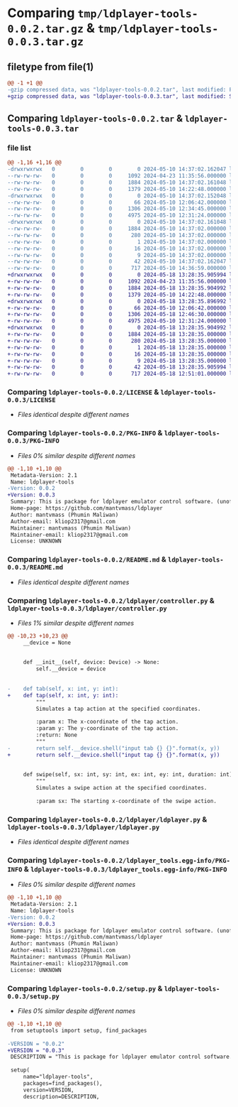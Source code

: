 # Comparing `tmp/ldplayer-tools-0.0.2.tar.gz` & `tmp/ldplayer-tools-0.0.3.tar.gz`

## filetype from file(1)

```diff
@@ -1 +1 @@
-gzip compressed data, was "ldplayer-tools-0.0.2.tar", last modified: Fri May 10 14:37:02 2024, max compression
+gzip compressed data, was "ldplayer-tools-0.0.3.tar", last modified: Sat May 18 13:28:35 2024, max compression
```

## Comparing `ldplayer-tools-0.0.2.tar` & `ldplayer-tools-0.0.3.tar`

### file list

```diff
@@ -1,16 +1,16 @@
-drwxrwxrwx   0        0        0        0 2024-05-10 14:37:02.162047 ldplayer-tools-0.0.2/
--rw-rw-rw-   0        0        0     1092 2024-04-23 11:35:56.000000 ldplayer-tools-0.0.2/LICENSE
--rw-rw-rw-   0        0        0     1884 2024-05-10 14:37:02.161048 ldplayer-tools-0.0.2/PKG-INFO
--rw-rw-rw-   0        0        0     1379 2024-05-10 14:22:48.000000 ldplayer-tools-0.0.2/README.md
-drwxrwxrwx   0        0        0        0 2024-05-10 14:37:02.152048 ldplayer-tools-0.0.2/ldplayer/
--rw-rw-rw-   0        0        0       66 2024-05-10 12:06:42.000000 ldplayer-tools-0.0.2/ldplayer/__init__.py
--rw-rw-rw-   0        0        0     1306 2024-05-10 12:34:45.000000 ldplayer-tools-0.0.2/ldplayer/controller.py
--rw-rw-rw-   0        0        0     4975 2024-05-10 12:31:24.000000 ldplayer-tools-0.0.2/ldplayer/ldplayer.py
-drwxrwxrwx   0        0        0        0 2024-05-10 14:37:02.161048 ldplayer-tools-0.0.2/ldplayer_tools.egg-info/
--rw-rw-rw-   0        0        0     1884 2024-05-10 14:37:02.000000 ldplayer-tools-0.0.2/ldplayer_tools.egg-info/PKG-INFO
--rw-rw-rw-   0        0        0      280 2024-05-10 14:37:02.000000 ldplayer-tools-0.0.2/ldplayer_tools.egg-info/SOURCES.txt
--rw-rw-rw-   0        0        0        1 2024-05-10 14:37:02.000000 ldplayer-tools-0.0.2/ldplayer_tools.egg-info/dependency_links.txt
--rw-rw-rw-   0        0        0       16 2024-05-10 14:37:02.000000 ldplayer-tools-0.0.2/ldplayer_tools.egg-info/requires.txt
--rw-rw-rw-   0        0        0        9 2024-05-10 14:37:02.000000 ldplayer-tools-0.0.2/ldplayer_tools.egg-info/top_level.txt
--rw-rw-rw-   0        0        0       42 2024-05-10 14:37:02.162047 ldplayer-tools-0.0.2/setup.cfg
--rw-rw-rw-   0        0        0      717 2024-05-10 14:36:59.000000 ldplayer-tools-0.0.2/setup.py
+drwxrwxrwx   0        0        0        0 2024-05-18 13:28:35.905994 ldplayer-tools-0.0.3/
+-rw-rw-rw-   0        0        0     1092 2024-04-23 11:35:56.000000 ldplayer-tools-0.0.3/LICENSE
+-rw-rw-rw-   0        0        0     1884 2024-05-18 13:28:35.904992 ldplayer-tools-0.0.3/PKG-INFO
+-rw-rw-rw-   0        0        0     1379 2024-05-10 14:22:48.000000 ldplayer-tools-0.0.3/README.md
+drwxrwxrwx   0        0        0        0 2024-05-18 13:28:35.896992 ldplayer-tools-0.0.3/ldplayer/
+-rw-rw-rw-   0        0        0       66 2024-05-10 12:06:42.000000 ldplayer-tools-0.0.3/ldplayer/__init__.py
+-rw-rw-rw-   0        0        0     1306 2024-05-18 12:46:30.000000 ldplayer-tools-0.0.3/ldplayer/controller.py
+-rw-rw-rw-   0        0        0     4975 2024-05-10 12:31:24.000000 ldplayer-tools-0.0.3/ldplayer/ldplayer.py
+drwxrwxrwx   0        0        0        0 2024-05-18 13:28:35.904992 ldplayer-tools-0.0.3/ldplayer_tools.egg-info/
+-rw-rw-rw-   0        0        0     1884 2024-05-18 13:28:35.000000 ldplayer-tools-0.0.3/ldplayer_tools.egg-info/PKG-INFO
+-rw-rw-rw-   0        0        0      280 2024-05-18 13:28:35.000000 ldplayer-tools-0.0.3/ldplayer_tools.egg-info/SOURCES.txt
+-rw-rw-rw-   0        0        0        1 2024-05-18 13:28:35.000000 ldplayer-tools-0.0.3/ldplayer_tools.egg-info/dependency_links.txt
+-rw-rw-rw-   0        0        0       16 2024-05-18 13:28:35.000000 ldplayer-tools-0.0.3/ldplayer_tools.egg-info/requires.txt
+-rw-rw-rw-   0        0        0        9 2024-05-18 13:28:35.000000 ldplayer-tools-0.0.3/ldplayer_tools.egg-info/top_level.txt
+-rw-rw-rw-   0        0        0       42 2024-05-18 13:28:35.905994 ldplayer-tools-0.0.3/setup.cfg
+-rw-rw-rw-   0        0        0      717 2024-05-18 12:51:01.000000 ldplayer-tools-0.0.3/setup.py
```

### Comparing `ldplayer-tools-0.0.2/LICENSE` & `ldplayer-tools-0.0.3/LICENSE`

 * *Files identical despite different names*

### Comparing `ldplayer-tools-0.0.2/PKG-INFO` & `ldplayer-tools-0.0.3/PKG-INFO`

 * *Files 0% similar despite different names*

```diff
@@ -1,10 +1,10 @@
 Metadata-Version: 2.1
 Name: ldplayer-tools
-Version: 0.0.2
+Version: 0.0.3
 Summary: This is package for ldplayer emulator control software. (unofficial)
 Home-page: https://github.com/mantvmass/ldplayer
 Author: mantvmass (Phumin Maliwan)
 Author-email: kliop2317@gmail.com
 Maintainer: mantvmass (Phumin Maliwan)
 Maintainer-email: kliop2317@gmail.com
 License: UNKNOWN
```

### Comparing `ldplayer-tools-0.0.2/README.md` & `ldplayer-tools-0.0.3/README.md`

 * *Files identical despite different names*

### Comparing `ldplayer-tools-0.0.2/ldplayer/controller.py` & `ldplayer-tools-0.0.3/ldplayer/controller.py`

 * *Files 1% similar despite different names*

```diff
@@ -10,23 +10,23 @@
     __device = None
     
     
     def __init__(self, device: Device) -> None:
         self.__device = device
     
     
-    def tab(self, x: int, y: int):
+    def tap(self, x: int, y: int):
         """
         Simulates a tap action at the specified coordinates.
 
         :param x: The x-coordinate of the tap action.
         :param y: The y-coordinate of the tap action.
         :return: None
         """
-        return self.__device.shell("input tab {} {}".format(x, y))
+        return self.__device.shell("input tap {} {}".format(x, y))
 
     
     def swipe(self, sx: int, sy: int, ex: int, ey: int, duration: int):
         """
         Simulates a swipe action at the specified coordinates.
 
         :param sx: The starting x-coordinate of the swipe action.
```

### Comparing `ldplayer-tools-0.0.2/ldplayer/ldplayer.py` & `ldplayer-tools-0.0.3/ldplayer/ldplayer.py`

 * *Files identical despite different names*

### Comparing `ldplayer-tools-0.0.2/ldplayer_tools.egg-info/PKG-INFO` & `ldplayer-tools-0.0.3/ldplayer_tools.egg-info/PKG-INFO`

 * *Files 0% similar despite different names*

```diff
@@ -1,10 +1,10 @@
 Metadata-Version: 2.1
 Name: ldplayer-tools
-Version: 0.0.2
+Version: 0.0.3
 Summary: This is package for ldplayer emulator control software. (unofficial)
 Home-page: https://github.com/mantvmass/ldplayer
 Author: mantvmass (Phumin Maliwan)
 Author-email: kliop2317@gmail.com
 Maintainer: mantvmass (Phumin Maliwan)
 Maintainer-email: kliop2317@gmail.com
 License: UNKNOWN
```

### Comparing `ldplayer-tools-0.0.2/setup.py` & `ldplayer-tools-0.0.3/setup.py`

 * *Files 0% similar despite different names*

```diff
@@ -1,10 +1,10 @@
 from setuptools import setup, find_packages
 
-VERSION = "0.0.2"
+VERSION = "0.0.3"
 DESCRIPTION = "This is package for ldplayer emulator control software. (unofficial)"
 
 setup(
     name="ldplayer-tools",
     packages=find_packages(),
     version=VERSION,
     description=DESCRIPTION,
```

